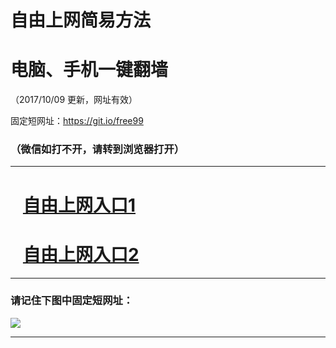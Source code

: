 ﻿# 自由上网简易方法

# 电脑、手机一键翻墙

（2017/10/09 更新，网址有效）

固定短网址：https://git.io/free99

### （微信如打不开，请转到浏览器打开）


***





# &nbsp;&nbsp; <a href="http://ft1345824169.fwq-tz-1001.info/fwqtz01.html?t=100900122770 " target="_blank">自由上网入口1</a>
# &nbsp;&nbsp; <a href="http://ft1351112130.fwq-tz-1002.info/fwqtz02.html?t=10090012761 " target="_blank">自由上网入口2</a>
***

### 请记住下图中固定短网址：

<img src="https://s3-us-west-2.amazonaws.com/fwq-1001/yjfq-20170905okok.png" /> 


***

